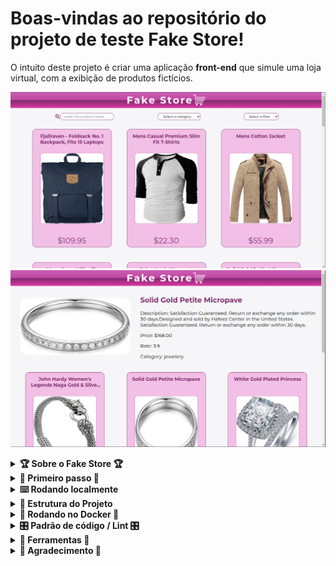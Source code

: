 # Boas-vindas ao repositório do projeto de teste Fake Store!

O intuito deste projeto é criar uma aplicação **front-end** que simule uma loja virtual, com a exibição de produtos fictícios.

![Print desktop](public/desktop.png)
![Print desktop second](public/second-desktop.png)

<details>
  <summary><strong>🏆 Sobre o Fake Store 🏆</strong></summary>

  Consiste em uma página de produtos, onde possibilita o usuário de executar as seguintes ações:

  **- Filtrar os produtos por nome/descrição**

  **- Filtrar os produtos por departamento**

  **- Ordenar os produtos pelo nome/preço**

  **- Acessar os detalhes dos produtos**

  **- Receber sugestões de produtos do mesmo departamento**

</details>
<details>
  <summary><strong>🚀 Primeiro passo 🚀</strong></summary>

Versão do node recomendada: **v20.6.1**!

Gerenciamento de pacotes recomendado: **Yarn** ou **Bun**!

Clone o repositório:

```bash
git clone git@git(url)
```

Instale as dependências:


```bash
yarn install
```

**OU**

```bash
bun install
```

</details>
<details>
  <summary><strong>⌨️ Rodando localmente</strong></summary>

Rode o projeto localmente:

```bash
(bun/yarn/npm) run dev
```

Ele estará rodando na porta **3000**

<br />

</details>
<details>
  <summary><strong>🧱 Estrutura do Projeto</strong></summary><br />
  Este repositório contém um template com a estrutura de diretórios e arquivos baseados na estrutura Repository Pattern, um padrão de design que abstrai a lógica de acesso aos dados, isolando-a em uma camada separada (repositories) Veja abaixo:

```
├──src
│   ├──@types
│   ├──components
│   ├──context
│   ├──images
│   ├──pages
│   ├──repositories
│   ├──services
|   ├──styles
|   ├──utils

```

**Descrição de cada pasta**

- `@types`: tipagem de qualquer contexto, componente ou página.

- `components`: componentes genéricos.

- `context`: configuração do contexto global.

- `pages`: configuração das rotas do next.

- `repositores`: funções de requisições para API.

- `services`: funções que auxiliam o tratamento das requisições.

- `styles`: arquivos que contém somente a estilização.

- `utils`: funções que auxiliam qualquer parte da aplicação.

</details>
<details>
  <summary><strong>🐳 Rodando no Docker 🐳</strong></summary>

Caso queira executar o projeto via `Docker compose`, substituindo o local, execute o comando:

```bash
docker compose up -d development 
```

**links para a instalação do docker e docker compose**

Docker:

```bash
https://www.digitalocean.com/community/tutorials/how-to-install-and-use-docker-on-ubuntu-20-04-pt
```

Docker Compose:

```bash
https://www.digitalocean.com/community/tutorials/how-to-install-and-use-docker-compose-on-ubuntu-22-04
```

</details>
<details>
  <summary><strong>🎛 Padrão de código / Lint 🎛</strong></summary>

1.`nome de variáveis e funções`: _(**inglês** sempre mantendo a **assertividade**)_.

2.`identação`: _(**2 casas**)_.

3.`tipagem`: _(Procurando não deixar vários **any** no código)_.

4.`quebra de linhas`: _(Procurando não deixar linhas **extensas** no código)_.

5.`tamanho de variaveis e funções`: _(Procurando dividir papéis separados em cada função, não deixando funções e variáveis **extensas** no código)_

  <br />
</details>
<details>
  <summary><strong>🍴 Ferramentas 🍴</strong></summary>

- `HTML`
- `CSS3`
- `Typescript`
- `Next.js`
- `React.js`

  <br />
</details>
<details>
  <summary><strong>🤝 Agradecimento 🤝</strong></summary><br />

  **Gostaria de agradecer pela oportunidade e mesmo que eu não prossiga no processo, foi mais um projeto que contribuiu para o meu conhecimento e minha autoestima!**

</details>
